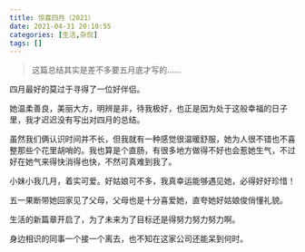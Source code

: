 ```yaml
---
title: 惊喜四月（2021）
date: 2021-04-31 20:10:55
categories: [生活,杂侃]
tags: []
---
```


> 这篇总结其实是差不多要五月底才写的……

四月最好的莫过于寻得了一位好伴侣。

她温柔善良，美丽大方，明辨是非，待我极好，也正是因为处于这般幸福的日子里，我才迟迟没有写出对四月的总结。

虽然我们俩认识时间并不长，但我就有一种感觉很温暖舒服，她为人很不错也不喜整那些个花里胡哨的。我也算是个直肠，有很多地方做得不好也会惹她生气，不过好在她气来得快消得也快，不然可真难到我了。

小妹小我几月，着实可爱。好姑娘可不多，我真幸运能够遇见她，必得好好珍惜！

五一果断带她回家见了父母，父母也是十分喜爱她，直夸她好姑娘俊俏懂礼貌。

生活的新篇章开启了，为了未来为了目标还是得努力努力努力啊。

身边相识的同事一个接一个离去，也不知在这家公司还能呆到何时。